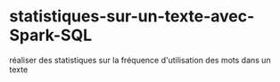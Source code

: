 # statistiques-sur-un-texte-avec-Spark-SQL
réaliser des statistiques sur la fréquence d'utilisation des mots dans un texte
